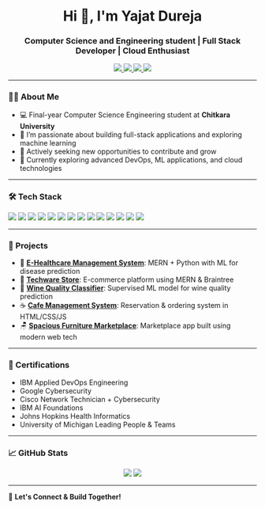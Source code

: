 <h1 align="center">Hi 👋, I'm Yajat Dureja</h1>
<h3 align="center">Computer Science and Engineering student | Full Stack Developer | Cloud Enthusiast</h3>

<p align="center">
  <a href="https://github.com/Yajat047" target="_blank">
    <img src="https://img.shields.io/github/followers/Yajat047?label=Follow&style=social" />
  </a>
  <a href="mailto:yajatdureja@gmail.com">
    <img src="https://img.shields.io/badge/email-yajatdureja@gmail.com-D14836?style=flat&logo=gmail&logoColor=white" />
  </a>
  <a href="https://linkedin.com/in/yajat47" target="_blank">
    <img src="https://img.shields.io/badge/LinkedIn-yajat47-blue?style=flat&logo=linkedin" />
  </a>
  <a href="https://drive.google.com/file/d/1AOsuYI3ucvsxS2j0uaHZHEpBb7Q9kxXG/view?usp=drive_link" target="_blank">
    <img src="https://img.shields.io/badge/Resume-View-informational?style=flat&logo=google-drive&logoColor=white&color=0A66C2" />
  </a>
</p>

---

### 👨‍💻 About Me
- 💻 Final-year Computer Science Engineering student at **Chitkara University**
- 🔭 I’m passionate about building full-stack applications and exploring machine learning
- 🚀 Actively seeking new opportunities to contribute and grow
- 🌱 Currently exploring advanced DevOps, ML applications, and cloud technologies

---

### 🛠️ Tech Stack

<p align="left">
  <img src="https://img.shields.io/badge/React-20232A?style=for-the-badge&logo=react&logoColor=61DAFB"/>
  <img src="https://img.shields.io/badge/Node.js-43853D?style=for-the-badge&logo=node.js&logoColor=white"/>
  <img src="https://img.shields.io/badge/Express.js-404D59?style=for-the-badge"/>
  <img src="https://img.shields.io/badge/MongoDB-4EA94B?style=for-the-badge&logo=mongodb&logoColor=white"/>
  <img src="https://img.shields.io/badge/MySQL-00000F?style=for-the-badge&logo=mysql&logoColor=white"/>
  <img src="https://img.shields.io/badge/AWS-232F3E?style=for-the-badge&logo=amazon-aws&logoColor=white"/>
  <img src="https://img.shields.io/badge/GitHub-181717?style=for-the-badge&logo=github&logoColor=white"/>
  <img src="https://img.shields.io/badge/Git-F05032?style=for-the-badge&logo=git&logoColor=white"/>
  <img src="https://img.shields.io/badge/Java-ED8B00?style=for-the-badge&logo=java&logoColor=white"/>
  <img src="https://img.shields.io/badge/Python-3776AB?style=for-the-badge&logo=python&logoColor=white"/>
  <img src="https://img.shields.io/badge/Machine%20Learning-FF6F00?style=for-the-badge&logo=scikit-learn&logoColor=white"/>
  <img src="https://img.shields.io/badge/HTML5-E34F26?style=for-the-badge&logo=html5&logoColor=white"/>
  <img src="https://img.shields.io/badge/CSS3-1572B6?style=for-the-badge&logo=css3&logoColor=white"/>
  <img src="https://img.shields.io/badge/JavaScript-F7DF1E?style=for-the-badge&logo=javascript&logoColor=black"/>
</p>

---

### 🚀 Projects

- 🏥 [**E-Healthcare Management System**](https://github.com/Yajat047/IP-Healthcare): MERN + Python with ML for disease prediction  
- 🛒 [**Techware Store**](https://github.com/Yajat047/fse-project): E-commerce platform using MERN & Braintree
- 🍷 [**Wine Quality Classifier**](https://github.com/Yajat047/aiml_wine_quality): Supervised ML model for wine quality prediction
- ☕ [**Cafe Management System**](https://github.com/Yajat047/cafemanagement): Reservation & ordering system in HTML/CSS/JS
- 🪑 [**Spacious Furniture Marketplace**](https://github.com/Yajat047/thespacious): Marketplace app built using modern web tech

---

### 📜 Certifications
- IBM Applied DevOps Engineering  
- Google Cybersecurity  
- Cisco Network Technician + Cybersecurity  
- IBM AI Foundations  
- Johns Hopkins Health Informatics  
- University of Michigan Leading People & Teams  

---

### 📈 GitHub Stats

<p align="center">
  <img src="https://github-readme-stats.vercel.app/api?username=Yajat047&show_icons=true&theme=github_dark" />
  <img src="https://github-readme-stats.vercel.app/api/top-langs/?username=Yajat047&layout=compact&theme=github_dark" />
</p>

---

🔗 **Let's Connect & Build Together!**
